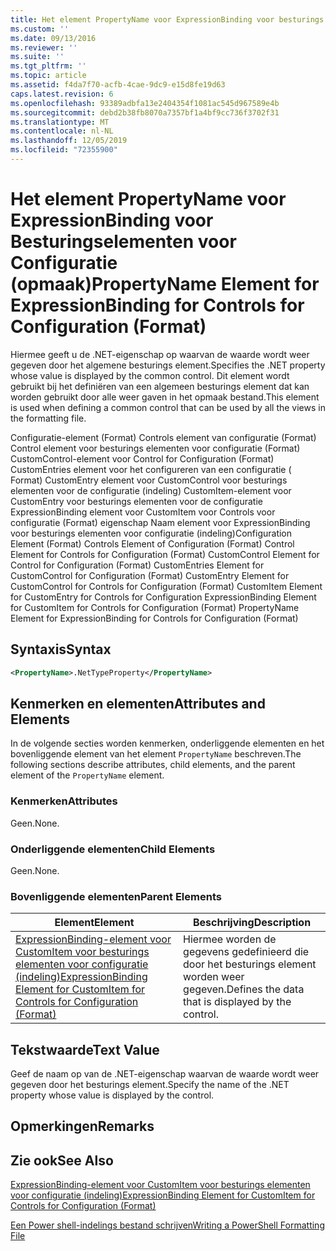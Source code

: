 ```yaml
---
title: Het element PropertyName voor ExpressionBinding voor besturings elementen voor configuratie (indeling) | Microsoft Docs
ms.custom: ''
ms.date: 09/13/2016
ms.reviewer: ''
ms.suite: ''
ms.tgt_pltfrm: ''
ms.topic: article
ms.assetid: f4da7f70-acfb-4cae-9dc9-e15d8fe19d63
caps.latest.revision: 6
ms.openlocfilehash: 93389adbfa13e2404354f1081ac545d967589e4b
ms.sourcegitcommit: debd2b38fb8070a7357bf1a4bf9cc736f3702f31
ms.translationtype: MT
ms.contentlocale: nl-NL
ms.lasthandoff: 12/05/2019
ms.locfileid: "72355900"
---
```

# <a name="propertyname-element-for-expressionbinding-for-controls-for-configuration-format"></a><span data-ttu-id="d3432-102">Het element PropertyName voor ExpressionBinding voor Besturingselementen voor Configuratie (opmaak)</span><span class="sxs-lookup"><span data-stu-id="d3432-102">PropertyName Element for ExpressionBinding for Controls for Configuration (Format)</span></span>

<span data-ttu-id="d3432-103">Hiermee geeft u de .NET-eigenschap op waarvan de waarde wordt weer gegeven door het algemene besturings element.</span><span class="sxs-lookup"><span data-stu-id="d3432-103">Specifies the .NET property whose value is displayed by the common control.</span></span> <span data-ttu-id="d3432-104">Dit element wordt gebruikt bij het definiëren van een algemeen besturings element dat kan worden gebruikt door alle weer gaven in het opmaak bestand.</span><span class="sxs-lookup"><span data-stu-id="d3432-104">This element is used when defining a common control that can be used by all the views in the formatting file.</span></span>

<span data-ttu-id="d3432-105">Configuratie-element (Format) Controls element van configuratie (Format) Control element voor besturings elementen voor configuratie (Format) CustomControl-element voor Control for Configuration (Format) CustomEntries element voor het configureren van een configuratie ( Format) CustomEntry element voor CustomControl voor besturings elementen voor de configuratie (indeling) CustomItem-element voor CustomEntry voor besturings elementen voor de configuratie ExpressionBinding element voor CustomItem voor Controls voor configuratie (Format) eigenschap Naam element voor ExpressionBinding voor besturings elementen voor configuratie (indeling)</span><span class="sxs-lookup"><span data-stu-id="d3432-105">Configuration Element (Format) Controls Element of Configuration (Format) Control Element for Controls for Configuration (Format) CustomControl Element for Control for Configuration (Format) CustomEntries Element for CustomControl for Configuration (Format) CustomEntry Element for CustomControl for Controls for Configuration (Format) CustomItem Element for CustomEntry for Controls for Configuration ExpressionBinding Element for CustomItem for Controls for Configuration (Format) PropertyName Element for ExpressionBinding for Controls for Configuration (Format)</span></span>

## <a name="syntax"></a><span data-ttu-id="d3432-106">Syntaxis</span><span class="sxs-lookup"><span data-stu-id="d3432-106">Syntax</span></span>

```xml
<PropertyName>.NetTypeProperty</PropertyName>
```

## <a name="attributes-and-elements"></a><span data-ttu-id="d3432-107">Kenmerken en elementen</span><span class="sxs-lookup"><span data-stu-id="d3432-107">Attributes and Elements</span></span>

<span data-ttu-id="d3432-108">In de volgende secties worden kenmerken, onderliggende elementen en het bovenliggende element van het element `PropertyName` beschreven.</span><span class="sxs-lookup"><span data-stu-id="d3432-108">The following sections describe attributes, child elements, and the parent element of the `PropertyName` element.</span></span>

### <a name="attributes"></a><span data-ttu-id="d3432-109">Kenmerken</span><span class="sxs-lookup"><span data-stu-id="d3432-109">Attributes</span></span>

<span data-ttu-id="d3432-110">Geen.</span><span class="sxs-lookup"><span data-stu-id="d3432-110">None.</span></span>

### <a name="child-elements"></a><span data-ttu-id="d3432-111">Onderliggende elementen</span><span class="sxs-lookup"><span data-stu-id="d3432-111">Child Elements</span></span>

<span data-ttu-id="d3432-112">Geen.</span><span class="sxs-lookup"><span data-stu-id="d3432-112">None.</span></span>

### <a name="parent-elements"></a><span data-ttu-id="d3432-113">Bovenliggende elementen</span><span class="sxs-lookup"><span data-stu-id="d3432-113">Parent Elements</span></span>

|<span data-ttu-id="d3432-114">Element</span><span class="sxs-lookup"><span data-stu-id="d3432-114">Element</span></span>|<span data-ttu-id="d3432-115">Beschrijving</span><span class="sxs-lookup"><span data-stu-id="d3432-115">Description</span></span>|
|-------------|-----------------|
|[<span data-ttu-id="d3432-116">ExpressionBinding-element voor CustomItem voor besturings elementen voor configuratie (indeling)</span><span class="sxs-lookup"><span data-stu-id="d3432-116">ExpressionBinding Element for CustomItem for Controls for Configuration (Format)</span></span>](./expressionbinding-element-for-customitem-for-controls-for-configuration-format.md)|<span data-ttu-id="d3432-117">Hiermee worden de gegevens gedefinieerd die door het besturings element worden weer gegeven.</span><span class="sxs-lookup"><span data-stu-id="d3432-117">Defines the data that is displayed by the control.</span></span>|

## <a name="text-value"></a><span data-ttu-id="d3432-118">Tekstwaarde</span><span class="sxs-lookup"><span data-stu-id="d3432-118">Text Value</span></span>

<span data-ttu-id="d3432-119">Geef de naam op van de .NET-eigenschap waarvan de waarde wordt weer gegeven door het besturings element.</span><span class="sxs-lookup"><span data-stu-id="d3432-119">Specify the name of the .NET property whose value is displayed by the control.</span></span>

## <a name="remarks"></a><span data-ttu-id="d3432-120">Opmerkingen</span><span class="sxs-lookup"><span data-stu-id="d3432-120">Remarks</span></span>

## <a name="see-also"></a><span data-ttu-id="d3432-121">Zie ook</span><span class="sxs-lookup"><span data-stu-id="d3432-121">See Also</span></span>

[<span data-ttu-id="d3432-122">ExpressionBinding-element voor CustomItem voor besturings elementen voor configuratie (indeling)</span><span class="sxs-lookup"><span data-stu-id="d3432-122">ExpressionBinding Element for CustomItem for Controls for Configuration (Format)</span></span>](./expressionbinding-element-for-customitem-for-controls-for-configuration-format.md)

[<span data-ttu-id="d3432-123">Een Power shell-indelings bestand schrijven</span><span class="sxs-lookup"><span data-stu-id="d3432-123">Writing a PowerShell Formatting File</span></span>](./writing-a-powershell-formatting-file.md)
